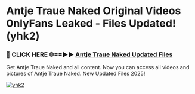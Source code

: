 # Antje Traue Naked Original Videos 0nlyFans Leaked - Files Updated! (yhk2)

<h3>🔴 CLICK HERE 🌐==►► <a href="https://tinyurl.com/up5wt9bj" rel="nofollow">Antje Traue Naked Updated Files</a></h3>

Get Antje Traue Naked and all content. Now you can access all videos and pictures of Antje Traue Naked. New Updated Files 2025!

[![yhk2](https://i.imgur.com/ABiUzMV.gif)](https://tinyurl.com/up5wt9bj)
